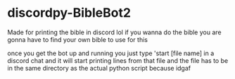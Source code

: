 # discordpy-BibleBot2
Made for printing the bible in discord lol
if you wanna do the bible you are gonna have to find your own bible to use for this


once you get the bot up and running you just type
'start [file name]
in a discord chat and it will start printing lines from that file and the file has to be in the same directory as the actual python script because idgaf

